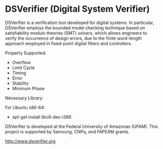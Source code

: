 # DSVerifier (Digital System Verifier)

DSVerifier is a verification tool developed for digital systems. In particular, DSVerifier employs the bounded model checking technique based on satisfiability modulo theories (SMT) solvers, which allows engineers to verify the occurrence of design errors, due to the finite word-length approach employed in fixed-point digital filters and controllers.

Property Supported:

* Overflow
* Limit Cycle
* Timing
* Error
* Stability
* Minimum Phase

Necessary Library:

For Ubuntu x86-64:
* apt-get install libc6-dev-i386

DSVerifier is developed at the Federal University of Amazonas (UFAM). This project is supported by Samsung, CNPq, and FAPEAM grants.

http://www.dsverifier.org
